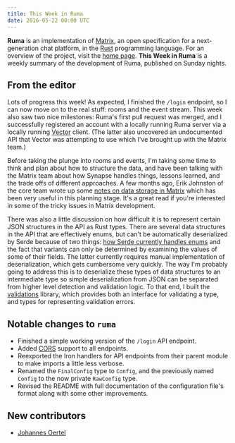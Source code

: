 ```yaml
---
title: This Week in Ruma
date: 2016-05-22 00:00 UTC
---
```


**Ruma** is an implementation of [Matrix](https://matrix.org), an open specification for a next-generation chat platform, in the [Rust](https://www.rust-lang.org/) programming language.
For an overview of the project, visit the [home page](/).
**This Week in Ruma** is a weekly summary of the development of Ruma, published on Sunday nights.

## From the editor

Lots of progress this week!
As expected, I finished the `/login` endpoint, so I can now move on to the real stuff: rooms and the event stream.
This week also saw two nice milestones:
Ruma's first pull request was merged, and I successfully registered an account with a locally running Ruma server via a locally running [Vector](https://vector.im/) client.
(The latter also uncovered an undocumented API that Vector was attempting to use which I've brought up with the Matrix team.)

Before taking the plunge into rooms and events, I'm taking some time to think and plan about how to structure the data, and have been talking with the Matrix team about how Synapse handles things, lessons learned, and the trade offs of different approaches.
A few months ago, Erik Johnston of the core team wrote up some [notes on data storage in Matrix](https://gist.github.com/erikjohnston/ae60767679278c0c4519) which has been very useful in this planning stage.
It's a great read if you're interested in some of the tricky issues in Matrix development.

There was also a little discussion on how difficult it is to represent certain JSON structures in the API as Rust types.
There are several data structures in the API that are effectively enums, but can't be automatically deserialized by Serde because of two things:
[how Serde currently handles enums](https://github.com/serde-rs/serde/issues/251) and the fact that variants can only be determined by examining the values of some of their fields.
The latter currently requires manual implementation of deserialization, which gets cumbersome very quickly.
The way I'm probably going to address this is to deserialize these types of data structures to an intermediate type so simple deserialization from JSON can be separated from higher level detection and validation logic.
To that end, I built the [validations](https://github.com/jimmycuadra/validations) library, which provides both an interface for validating a type, and types for representing validation errors.

## Notable changes to `ruma`

* Finished a simple working version of the `/login` API endpoint.
* Added [CORS](https://en.wikipedia.org/wiki/Cross-origin_resource_sharing) support to all endpoints.
* Reexported the Iron handlers for API endpoints from their parent module to make imports a little less verbose.
* Renamed the `FinalConfig` type to `Config`, and the previously named `Config` to the now private `RawConfig` type.
* Revised the README with full documentation of the configuration file's format along with some other improvements.

## New contributors

* [Johannes Oertel](https://github.com/jooert)
